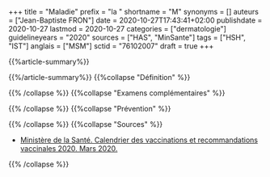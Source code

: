 +++
title = "Maladie"
prefix = "la "
shortname = "M"
synonyms = []
auteurs = ["Jean-Baptiste FRON"]
date = 2020-10-27T17:43:41+02:00
publishdate = 2020-10-27
lastmod = 2020-10-27
categories = ["dermatologie"]
guidelineyears = "2020"
sources = ["HAS", "MinSante"]
tags = ["HSH", "IST"]
anglais = ["MSM"]
sctid = "76102007"
draft = true
+++

{{%article-summary%}}



{{%/article-summary%}}
{{%collapse "Définition" %}}



{{% /collapse %}}
{{%collapse "Examens complémentaires" %}}


{{% /collapse %}}
{{%collapse "Prévention" %}}


{{% /collapse %}}
{{%collapse "Sources" %}}

- [Ministère de la Santé. Calendrier des vaccinations et recommandations vaccinales 2020. Mars 2020.](//solidarites-sante.gouv.fr/IMG/pdf/calendrier_vaccinal_29juin20.pdf)

{{% /collapse %}}
